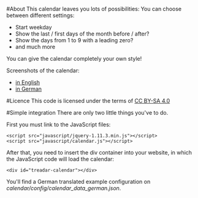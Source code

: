 #About
This calendar leaves you lots of possibilities:
You can choose between different settings:
* Start weekday
* Show the last / first days of the month before / after?
* Show the days from 1 to 9 with a leading zero?
* and much more

You can give the calendar completely your own style!

Screenshots of the calendar:
* [in English](http://i.imgur.com/g67z7wC.png)
* [in German](http://i.imgur.com/jStdMTb.png)

#Licence
This code is licensed under the terms of [CC BY-SA 4.0](https://creativecommons.org/licenses/by-sa/4.0/)

#Simple integration
There are only two little things you've to do.


First you must link to the JavaScript files:
```
<script src="javascript/jquery-1.11.3.min.js"></script>
<script src="javascript/calendar.js"></script>
```


After that, you need to insert the div container into your website, in which the JavaScript code will load the calendar:
```
<div id="treadar-calendar"></div>
```

You'll find a German translated example configuration on *calendar/config/calendar_data_german.json*.